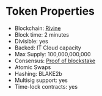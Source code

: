 # Token Properties

* Blockchain: [Rivine](/technology/rivine_blockchain.md)
* Block time: 2 minutes
* Divisible: yes
* Backed: IT Cloud capacity
* Max Supply: 100,000,000,000
* Consensus: [Proof of blockstake](technology/proof_of_blockstake.md)
* Atomic Swaps
* Hashing: BLAKE2b
* Multisig support: yes
* Time-lock contracts: yes
